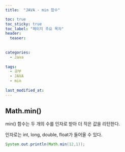 ```yaml
---
title:  "JAVA - min 함수"

toc: true
toc_sticky: true
toc_label: "페이지 주요 목차"
header:
  teaser: 
  
  
categories:
  - Java
  
tags:
  - 공부
  - JAVA
  - min
  
last_modified_at: 
---
```


## Math.min()

min() 함수는 두 개의 수를 인자로 받아 더 작은 값을 리턴한다.

인자로는 int, long, double, float가 들어올 수 있다.

```java
System.out.println(Math.min(12,1));
```

